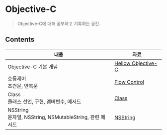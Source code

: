 # Objective-C

> Objective-C에 대해 공부하고 기록하는 공간.



## Contents

| 내용                                                         | 자료                                                         |
| ------------------------------------------------------------ | ------------------------------------------------------------ |
| Objective-C 기본 개념                                        | [Hellow Objective-C](https://github.com/JoongChangYang/TIL/blob/master/Objective-C/HellowObjective-C.md) |
| 흐름제어<br />조건문, 반복문                                 | [Flow Control](https://github.com/JoongChangYang/TIL/blob/master/Objective-C/FlowControl.md) |
| Class<br />클래스 선언, 구현, 멤버변수, 메서드               | [Class](https://github.com/JoongChangYang/TIL/blob/master/Objective-C/Class.md) |
| NSString<br />문자열, NSString, NSMutableString, 관련 메서드 | [NSString](https://github.com/JoongChangYang/TIL/blob/master/Objective-C/NSString.md) |

